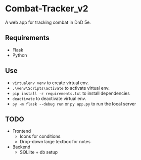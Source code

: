 # Combat-Tracker_v2

A web app for tracking combat in DnD 5e.

## Requirements
- Flask
- Python

## Use
- ```virtualenv venv``` to create virtual env.
- ```.\venv\Scripts\activate``` to activate virtual env.
- ```pip install -r requirements.txt``` to install dependencies
- ```deactivate``` to deactivate virtual env.
- ```py -m flask --debug run``` or ```py app.py``` to run the local server

## TODO

- Frontend
    - Icons for conditions
    - Drop-down large textbox for notes
- Backend
    - SQLlite + db setup
